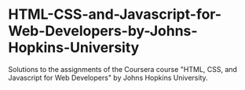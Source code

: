 # HTML-CSS-and-Javascript-for-Web-Developers-by-Johns-Hopkins-University
Solutions to the assignments of the Coursera course "HTML, CSS, and Javascript for Web Developers" by Johns Hopkins University.
